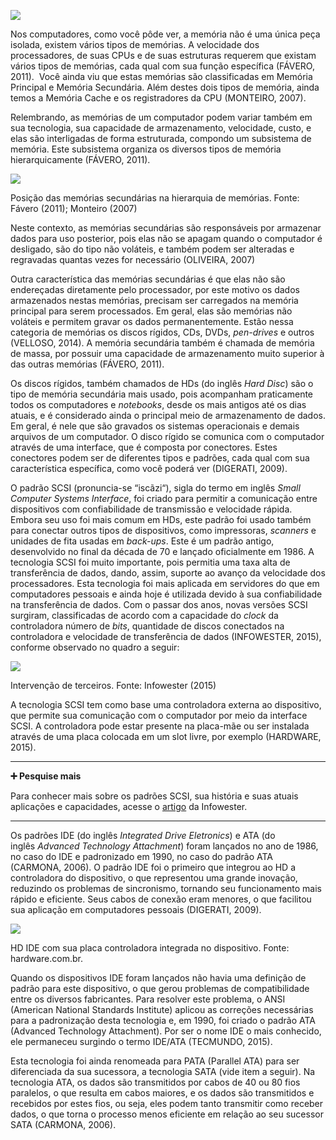 [![](https://ampli-images.s3.amazonaws.com/production/ffdd4908-853a-4674-a89a-c705310e5802/original)](https://ampli-images.s3.amazonaws.com/production/ffdd4908-853a-4674-a89a-c705310e5802/original)

Nos computadores, como você pôde ver, a memória não é uma única peça isolada, existem vários tipos de memórias. A velocidade dos processadores, de suas CPUs e de suas estruturas requerem que existam vários tipos de memórias, cada qual com sua função específica (FÁVERO, 2011).  Você ainda viu que estas memórias são classificadas em Memória Principal e Memória Secundária. Além destes dois tipos de memória, ainda temos a Memória Cache e os registradores da CPU (MONTEIRO, 2007).

Relembrando, as memórias de um computador podem variar também em sua tecnologia, sua capacidade de armazenamento, velocidade, custo, e elas são interligadas de forma estruturada, compondo um subsistema de memória. Este subsistema organiza os diversos tipos de memória hierarquicamente (FÁVERO, 2011).

[![](https://ampli-images.s3.amazonaws.com/production/5587b9c7-5018-444b-bb90-0ce106025caa/original)](https://ampli-images.s3.amazonaws.com/production/5587b9c7-5018-444b-bb90-0ce106025caa/original)

Posição das memórias secundárias na hierarquia de memórias. Fonte: Fávero (2011); Monteiro (2007)

Neste contexto, as memórias secundárias são responsáveis por armazenar dados para uso posterior, pois elas não se apagam quando o computador é desligado, são do tipo não voláteis, e também podem ser alteradas e regravadas quantas vezes for necessário (OLIVEIRA, 2007)

Outra característica das memórias secundárias é que elas não são endereçadas diretamente pelo processador, por este motivo os dados armazenados nestas memórias, precisam ser carregados na memória principal para serem processados. Em geral, elas são memórias não voláteis e permitem gravar os dados permanentemente. Estão nessa categoria de memórias os discos rígidos, CDs, DVDs, _pen-drives_ e outros (VELLOSO, 2014). A memória secundária também é chamada de memória de massa, por possuir uma capacidade de armazenamento muito superior à das outras memórias (FÁVERO, 2011).

Os discos rígidos, também chamados de HDs (do inglês _Hard Disc_) são o tipo de memória secundária mais usado, pois acompanham praticamente todos os computadores e _notebooks_, desde os mais antigos até os dias atuais, e é considerado ainda o principal meio de armazenamento de dados. Em geral, é nele que são gravados os sistemas operacionais e demais arquivos de um computador. O disco rígido se comunica com o computador através de uma interface, que é composta por conectores. Estes conectores podem ser de diferentes tipos e padrões, cada qual com sua característica específica, como você poderá ver (DIGERATI, 2009).

O padrão SCSI (pronuncia-se “iscãzi“), sigla do termo em inglês _Small Computer Systems Interface_, foi criado para permitir a comunicação entre dispositivos com confiabilidade de transmissão e velocidade rápida. Embora seu uso foi mais comum em HDs, este padrão foi usado também para conectar outros tipos de dispositivos, como impressoras, _scanners_ e unidades de fita usadas em _back-ups_. Este é um padrão antigo, desenvolvido no final da década de 70 e lançado oficialmente em 1986. A tecnologia SCSI foi muito importante, pois permitia uma taxa alta de transferência de dados, dando, assim, suporte ao avanço da velocidade dos processadores. Esta tecnologia foi mais aplicada em servidores do que em computadores pessoais e ainda hoje é utilizada devido à sua confiabilidade na transferência de dados. Com o passar dos anos, novas versões SCSI surgiram, classificadas de acordo com a capacidade do _clock_ da controladora número de _bits_, quantidade de discos conectados na controladora e velocidade de transferência de dados (INFOWESTER, 2015), conforme observado no quadro a seguir:

[![](https://ampli-images.s3.amazonaws.com/production/bfa31dc9-4c32-493c-8c7e-3907ae3f302e/original)](https://ampli-images.s3.amazonaws.com/production/bfa31dc9-4c32-493c-8c7e-3907ae3f302e/original)

Intervenção de terceiros. Fonte: Infowester (2015)

A tecnologia SCSI tem como base uma controladora externa ao dispositivo, que permite sua comunicação com o computador por meio da interface SCSI. A controladora pode estar presente na placa-mãe ou ser instalada através de uma placa colocada em um slot livre, por exemplo (HARDWARE, 2015).

_______

**➕ Pesquise mais**

Para conhecer mais sobre os padrões SCSI, sua história e suas atuais aplicações e capacidades, acesse o [artigo](https://www.infowester.com/scsi.php) da Infowester.

_______

Os padrões IDE (do inglês _Integrated Drive Eletronics_) e ATA (do inglês _Advanced Technology Attachment_) foram lançados no ano de 1986, no caso do IDE e padronizado em 1990, no caso do padrão ATA (CARMONA, 2006). O padrão IDE foi o primeiro que integrou ao HD a controladora do dispositivo, o que representou uma grande inovação, reduzindo os problemas de sincronismo, tornando seu funcionamento mais rápido e eficiente. Seus cabos de conexão eram menores, o que facilitou sua aplicação em computadores pessoais (DIGERATI, 2009).

[![](https://ampli-images.s3.amazonaws.com/production/756031a0-653c-48bc-b965-110e805538b5/original)](https://ampli-images.s3.amazonaws.com/production/756031a0-653c-48bc-b965-110e805538b5/original)

HD IDE com sua placa controladora integrada no dispositivo. Fonte: hardware.com.br.

Quando os dispositivos IDE foram lançados não havia uma definição de padrão para este dispositivo, o que gerou problemas de compatibilidade entre os diversos fabricantes. Para resolver este problema, o ANSI (American National Standards Institute) aplicou as correções necessárias para a padronização desta tecnologia e, em 1990, foi criado o padrão ATA (Advanced Technology Attachment). Por ser o nome IDE o mais conhecido, ele permaneceu surgindo o termo IDE/ATA (TECMUNDO, 2015).

Esta tecnologia foi ainda renomeada para PATA (Parallel ATA) para ser diferenciada da sua sucessora, a tecnologia SATA (vide item a seguir). Na tecnologia ATA, os dados são transmitidos por cabos de 40 ou 80 fios paralelos, o que resulta em cabos maiores, e os dados são transmitidos e recebidos por estes fios, ou seja, eles podem tanto transmitir como receber dados, o que torna o processo menos eficiente em relação ao seu sucessor SATA (CARMONA, 2006).